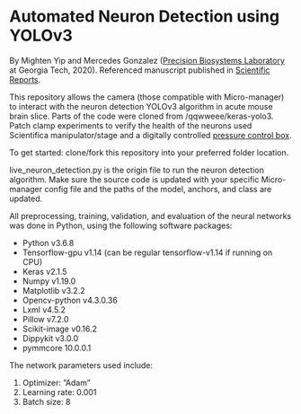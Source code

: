 # Automated Neuron Detection using YOLOv3
By Mighten Yip and Mercedes Gonzalez ([Precision Biosystems Laboratory](http://pbl.gatech.edu/) at Georgia Tech, 2020). Referenced manuscript published in [Scientific Reports](https://www.nature.com/articles/s41598-021-85695-4).

This repository allows the camera (those compatible with Micro-manager) to interact with the neuron detection YOLOv3 algorithm in acute mouse brain slice. Parts of the code were cloned from /qqwweee/keras-yolo3.
Patch clamp experiments to verify the health of the neurons used Scientifica manipulator/stage and a digitally controlled [pressure control box](http://neuromaticdevices.com).

To get started: clone/fork this repository into your preferred folder location. 

live_neuron_detection.py is the origin file to run the neuron detection algorithm. Make sure the source code is updated with your specific Micro-manager config file and the paths of the model, anchors, and class are updated. 

All preprocessing, training, validation, and evaluation of the neural networks was done in Python, using the following software packages:
* Python v3.6.8
* Tensorflow-gpu v1.14 (can be regular tensorflow-v1.14 if running on CPU)
* Keras v2.1.5
* Numpy v1.19.0
* Matplotlib v3.2.2
* Opencv-python v4.3.0.36
* Lxml v4.5.2
* Pillow v7.2.0
* Scikit-image v0.16.2
* Dippykit v3.0.0
* pymmcore 10.0.0.1

The network parameters used include:
1)  Optimizer: ”Adam”
2)  Learning rate: 0.001
3)  Batch size: 8
